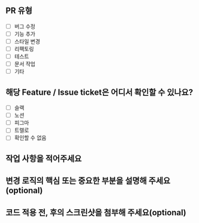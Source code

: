 ## PR 유형

- [ ] 버그 수정
- [ ] 기능 추가
- [ ] 스타일 변경
- [ ] 리팩토링
- [ ] 테스트
- [ ] 문서 작업
- [ ] 기타

## 해당 Feature / Issue ticket은 어디서 확인할 수 있나요?

- [ ] 슬랙
- [ ] 노션
- [ ] 피그마
- [ ] 트렐로
- [ ] 확인할 수 없음

## 작업 사항을 적어주세요

## 변경 로직의 핵심 또는 중요한 부분을 설명해 주세요(optional)

## 코드 적용 전, 후의 스크린샷을 첨부해 주세요(optional)
